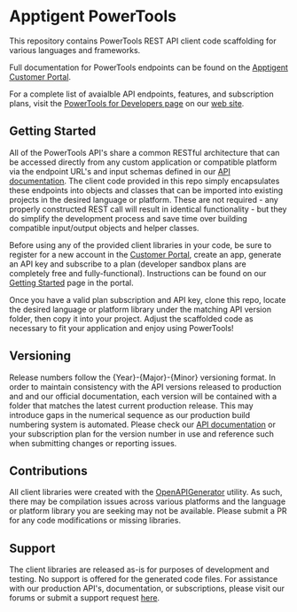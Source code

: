 # Apptigent PowerTools
This repository contains PowerTools REST API client code scaffolding for various languages and frameworks. 

Full documentation for PowerTools endpoints can be found on the [Apptigent Customer Portal](https://portal.apptigent.com).

For a complete list of avaialble API endpoints, features, and subscription plans, visit the [PowerTools for Developers page](https://www.apptigent.com/solutions/power-tools/powertools-for-developers) on our [web site](https://www.apptigent.com).

## Getting Started

All of the PowerTools API's share a common RESTful architecture that can be accessed directly from any custom application or compatible platform via the endpoint URL's and input schemas defined in our [API documentation](https://portal.apptigent.com/api). The client code provided in this repo simply encapsulates these endpoints into objects and classes that can be imported into existing projects in the desired language or platform. These are not required - any properly constructed REST call will result in identical functionality - but they do simplify the development process and save time over building compatible input/output objects and helper classes.

Before using any of the provided client libraries in your code, be sure to register for a new account in the [Customer Portal](https://portal.apptigent.com), create an app, generate an API key and subscribe to a plan (developer sandbox plans are completely free and fully-functional). Instructions can be found on our [Getting Started](https://portal.apptigent.com/start) page in the portal. 

Once you have a valid plan subscription and API key, clone this repo, locate the desired language or platform library under the matching API version folder, then copy it into your project. Adjust the scaffolded code as necessary to fit your application and enjoy using PowerTools!

## Versioning

Release numbers follow the {Year}-{Major}-{Minor} versioning format. In order to maintain consistency with the API versions released to production and and our official documentation, each version will be contained with a folder that matches the latest current production release. This may introduce gaps in the numerical sequence as our production build numbering system is automated. Please check our [API documentation](https://portal.apptigent.com/api) or your subscription plan for the version number in use and reference such when submitting changes or reporting issues.

## Contributions

All client libraries were created with the [OpenAPIGenerator](https://openapi-generator.tech) utility. As such, there may be compilation issues across various platforms and the language or platform library you are seeking may not be available. Please submit a PR for any code modifications or missing libraries.  

## Support

The client libraries are released as-is for purposes of development and testing. No support is offered for the generated code files. For assistance with our production API's, documentation, or subscriptions, please visit our forums or submit a support request [here](https://portal.apptigent.com/help).